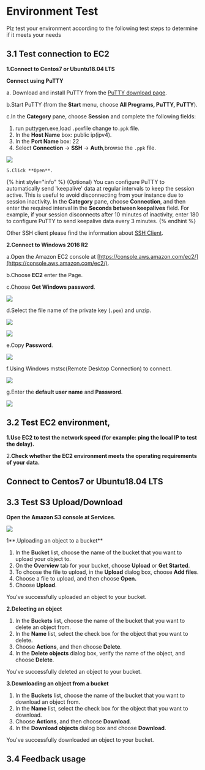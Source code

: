 # Environment Test

Plz test your environment according to the following test steps to determine if it meets your needs

## 3.1 Test connection to EC2

**1.Connect to Centos7 or Ubuntu18.04 LTS**

**Connect using PuTTY** 

a. Download and install PuTTY from the [PuTTY download page](http://www.chiark.greenend.org.uk/~sgtatham/putty/). 

b.Start PuTTY \(from the **Start** menu, choose **All Programs, PuTTY, PuTTY**\).

c.In the **Category** pane, choose **Session** and complete the following fields:

1. run puttygen.exe,load `.pem`file change to`.ppk` file.
2. In the **Host Name** box: public ip\(ipv4\).
3. In the **Port Name** box: 22
4. Select **Connection** -&gt; **SSH** -&gt; **Auth**,browse the `.ppk` file.

![](../.gitbook/assets/image%20%2885%29.png)

    5.Click **Open**.

{% hint style="info" %}
 \(Optional\) You can configure PuTTY to automatically send 'keepalive' data at regular intervals to keep the session active. This is useful to avoid disconnecting from your instance due to session inactivity. In the **Category** pane, choose **Connection**, and then enter the required interval in the **Seconds between keepalives** field. For example, if your session disconnects after 10 minutes of inactivity, enter 180 to configure PuTTY to send keepalive data every 3 minutes.
{% endhint %}

Other SSH client please find the information about [SSH Client](https://www.slant.co/topics/149/~best-ssh-clients-for-windows).

**2.Connect to Windows 2016 R2**

a.Open the Amazon EC2 console at [https://console.aws.amazon.com/ec2/](https://console.aws.amazon.com/ec2/).

b.Choose **EC2** enter the Page.

c.Choose **Get Windows password**. 

![](../.gitbook/assets/image%20%2878%29.png)

d.Select the file name of the private key \(`.pem`\) and unzip.

![](../.gitbook/assets/image%20%2875%29.png)

![](../.gitbook/assets/image%20%2874%29.png)

e.Copy **Password**.

![](../.gitbook/assets/image%20%2876%29.png)

f.Using Windows mstsc\(Remote Desktop Connection\) to connect.

![](../.gitbook/assets/image%20%2860%29.png)

g.Enter the **default user name** and **Password**.

![](../.gitbook/assets/image%20%2863%29.png)

## 3.2 Test EC2 environment,

**1.Use EC2 to test the network speed \(for example: ping the local IP to test the delay\).**

2.**Check whether the EC2 environment meets the operating requirements of your data.**

## **Connect to Centos7 or Ubuntu18.04 LTS** <a id="PuttingAnObjectInABucket"></a>

## 3.3 Test S3 Upload/Download

**Open the Amazon S3 console at Services.**

![](../.gitbook/assets/image%20%2886%29.png)

1**.Uploading an object to a bucket**

1. In the **Bucket** list, choose the name of the bucket that you want to upload your object to.
2. On the **Overview** tab for your bucket, choose **Upload** or **Get Started**.
3. To choose the file to upload, in the **Upload** dialog box, choose **Add files**.
4. Choose a file to upload, and then choose **Open.**
5. Choose **Upload**.

You've successfully uploaded an object to your bucket.

**2.Delecting an object**

1. In the **Buckets** list, choose the name of the bucket that you want to delete an object from.
2. In the **Name** list, select the check box for the object that you want to delete.
3. Choose **Actions**, and then choose **Delete**.
4. In the **Delete objects** dialog box, verify the name of the object, and choose **Delete**.

You've successfully deleted an object to your bucket.

**3.Downloading an object from a bucket**

1. In the **Buckets** list, choose the name of the bucket that you want to download an object from.
2. In the **Name** list, select the check box for the object that you want to download.
3. Choose **Actions**, and then choose **Download**.
4. In the **Download objects** dialog box and choose **Download**.

You've successfully downloaded an object to your bucket.

## 3.4 Feedback usage













